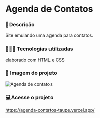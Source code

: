# Agenda de Contatos

### 📝 Descrição
Site emulando uma agenda para contatos.

### 👨🏻‍💻 Tecnologias utilizadas 
elaborado com HTML e CSS

### 🎴 Imagem do projeto

![Agenda de contatos](https://user-images.githubusercontent.com/114628700/216684683-75ee9a06-9992-4514-a25a-1e04d306db08.png)

### 💻 Acesse o projeto
https://agenda-contatos-taupe.vercel.app/
